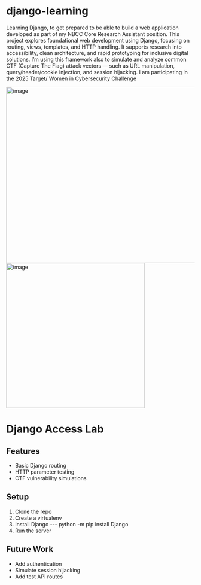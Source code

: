 # django-learning
Learning Django, to get prepared to be able to build a web application developed as part of my NBCC Core Research Assistant position.
This project explores foundational web development using Django, focusing on routing, views, templates, and HTTP handling.
It supports research into accessibility, clean architecture, and rapid prototyping for inclusive digital solutions.
I’m using this framework  also to simulate and analyze common CTF (Capture The Flag) attack vectors — such as URL manipulation, query/header/cookie injection, and session hijacking.
I am participating in the 2025 Target/ Women in Cybersecurity Challenge 
<p></p>
<img width="707" height="471" alt="image" src="https://github.com/user-attachments/assets/5aa995ee-b198-46c4-92b5-d6438dc47e1e" />

<img width="370" height="387" alt="image" src="https://github.com/user-attachments/assets/71a0b90b-4ef9-429c-a83c-82faddbb180b" />

# Django Access Lab

## Features
- Basic Django routing
- HTTP parameter testing
- CTF vulnerability simulations

## Setup
1. Clone the repo 
2. Create a virtualenv
3. Install Django  ---  python -m pip install Django
4. Run the server

## Future Work
- Add authentication
- Simulate session hijacking
- Add test API routes
